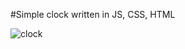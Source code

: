 #Simple clock written in JS, CSS, HTML


![clock](https://github.com/user-attachments/assets/132e9cdd-db0e-41ca-8447-7f0aa45653cc)
